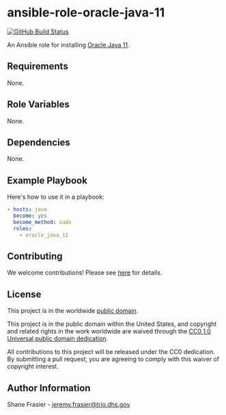 # ansible-role-oracle-java-11 #

[![GitHub Build Status](https://github.com/cisagov/ansible-role-oracle-java/workflows/build/badge.svg)](https://github.com/cisagov/ansible-role-oracle-java/actions)

An Ansible role for installing [Oracle Java
11](https://www.oracle.com/technetwork/java/javase/downloads/jdk11-downloads-5066655.html).

## Requirements ##

None.

## Role Variables ##

None.

## Dependencies ##

None.

## Example Playbook ##

Here's how to use it in a playbook:

```yaml
- hosts: java
  become: yes
  become_method: sudo
  roles:
    - oracle_java_11
```

## Contributing ##

We welcome contributions!  Please see [here](CONTRIBUTING.md) for
details.

## License ##

This project is in the worldwide [public domain](LICENSE).

This project is in the public domain within the United States, and
copyright and related rights in the work worldwide are waived through
the [CC0 1.0 Universal public domain
dedication](https://creativecommons.org/publicdomain/zero/1.0/).

All contributions to this project will be released under the CC0
dedication. By submitting a pull request, you are agreeing to comply
with this waiver of copyright interest.

## Author Information ##

Shane Frasier - <jeremy.frasier@trio.dhs.gov>
